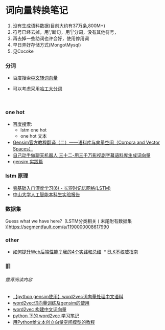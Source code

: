 # 词向量转换笔记

1. 没有生成语料数据(目前大约有37万条,800M+)
2. 符号已经去掉，用','断句，用'|'分词，没有其他符号，
2. 再去掉一些助词也许会好，使用停用词
2. 早日弄好存储方式(Mongo\Mysql)
3. 见Cocoke

### 分词 
* 百度搜索[中文转词向量](https://www.baidu.com/s?ie=utf-8&f=8&rsv_bp=1&tn=baidu&wd=%E4%B8%AD%E6%96%87%E8%BD%AC%E8%AF%8D%E5%90%91%E9%87%8F&oq=one%2520hot&rsv_pq=9cebe5940000a5ec&rsv_t=3450Oh1UM%2B%2BJVDFVRzXtYnoWYFJht0dIQki3NiRNmOSQIihQ09sZLecwhmc&rqlang=cn&rsv_enter=1&inputT=59848&rsv_sug3=29&rsv_sug1=18&rsv_sug7=100&rsv_sug2=0&rsv_sug4=59849)

* 可以考虑采用[哈工大分词](http://www.ltp-cloud.com/)

  
### one hot

  - 百度搜索:
    - lstm one hot
    - one hot 文本
  - [Gensim官方教程翻译（二）——语料库与向量空间（Corpora and Vector Spaces）](http://blog.csdn.net/questionfish/article/details/46739207)
  - [自己动手做聊天机器人 三十二-用三千万影视剧字幕语料库生成词向量](http://www.shareditor.com/blogshow/?blogId=115)
  - [gensim 实践篇](http://blog.csdn.net/zhangxb35/article/details/73333633)

### lstm 原理

  * [零基础入门深度学习(6) - 长短时记忆网络(LSTM)](https://www.zybuluo.com/hanbingtao/note/581764)
  * [中山大学人工智能本科生实验报告](http://note.youdao.com/share/?id=ff6c30ad25d01bf2a59d02b52ece7133&type=note#/)
  
### 数据集

  Guess what we have here?
  [LSTM分类相关 ( 末尾附有数据集 )]https://segmentfault.com/a/1190000008617990


### other

  * [如何提升Web后端性能？我的4个实践和总结](https://mp.weixin.qq.com/s?__biz=MzIwMzg1ODcwMw==&mid=2247486314&amp;idx=1&amp;sn=5d101f09e7a2c0dec3f7ea787d5620dd&source=41#wechat_redirect)
  * [ELK不权威指南](https://zhuanlan.zhihu.com/p/22400290)
  
  
  
  
### 旧


###### 推荐阅读内容



- [【python gensim使用】word2vec词向量处理中文语料](http://blog.csdn.net/churximi/article/details/51472300)
- [word2vec词向量训练及gensim的使用](http://blog.csdn.net/zl_best/article/details/53433072)
- [word2vec 构建中文词向量](http://www.cnblogs.com/Newsteinwell/p/6034747.html)
- [python 下的 word2vec 学习笔记](http://blog.csdn.net/jerr__y/article/details/52967351)
- [用Python给文本创立向量空间模型的教程](http://www.jb51.net/article/64695.htm)
 
 
